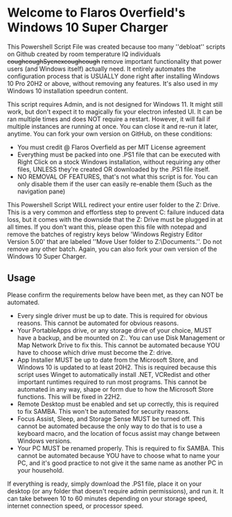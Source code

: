 # Welcome to Flaros Overfield's Windows 10 Super Charger

This Powershell Script File was created because too many ''debloat'' scripts on Github created by room temperature IQ individuals ~~coughcoughSycnexcoughcough~~ remove important functionality that power users (and Windows itself) actually need. It entirely automates the configuration process that is USUALLY done right after installing Windows 10 Pro 20H2 or above, without removing any features. It's also used in my Windows 10 installation speedrun content.

This script requires Admin, and is not designed for Windows 11. It might still work, but don't expect it to magically fix your electron infested UI. It can be ran multiple times and does NOT require a restart. However, it will fail if multiple instances are running at once. You can close it and re-run it later, anytime. You can fork your own version on GitHub, on these conditions:

* You must credit @ Flaros Overfield as per MIT License agreement
* Everything must be packed into one .PS1 file that can be executed with Right Click on a stock Windows installation, without requiring any other files, UNLESS they're created OR downloaded by the .PS1 file itself.
* NO REMOVAL OF FEATURES, that's not what this script is for. You can only disable them if the user can easily re-enable them (Such as the navigation pane)

This Powershell Script WILL redirect your entire user folder to the Z: Drive. This is a very common and effortless step to prevent C: failure induced data loss, but it comes with the downside that the Z: Drive must be plugged in at all times. If you don't want this, please open this file with notepad and remove the batches of registry keys below 'Windows Registry Editor Version 5.00' that are labeled ''Move User folder to Z:\Documents.''. Do not remove any other batch. Again, you can also fork your own version of the Windows 10 Super Charger.

## Usage

Please confirm the requirements below have been met, as they can NOT be automated.

* Every single driver must be up to date. This is required for obvious reasons. This cannot be automated for obvious reasons.
* Your PortableApps drive, or any storage drive of your choice, MUST have a backup, and be mounted on Z:. You can use Disk Management or Map Network Drive to fix this. This cannot be automated because YOU have to choose which drive must become the Z: drive.
* App Installer MUST be up to date from the Microsoft Store, and Windows 10 is updated to at least 20H2. This is required because this script uses Winget to automatically install .NET, VCRedist and other important runtimes required to run most programs. This cannot be automated in any way, shape or form due to how the Microsoft Store functions. This will be fixed in 22H2.
* Remote Desktop must be enabled and set up correctly, this is required to fix SAMBA. This won't be automated for security reasons.
* Focus Assist, Sleep, and Storage Sense MUST be turned off. This cannot be automated because the only way to do that is to use a keyboard macro, and the location of focus assist may change between Windows versions.
* Your PC MUST be renamed properly. This is required to fix SAMBA. This cannot be automated because YOU have to choose what to name your PC, and it's good practice to not give it the same name as another PC in your household.

If everything is ready, simply download the .PS1 file, place it on your desktop (or any folder that doesn't require admin permissions), and run it. It can take between 10 to 60 minutes depending on your storage speed, internet connection speed, or processor speed.

